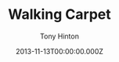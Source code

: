 ---
title: Walking Carpet
date: 2013-11-13T00:00:00.000Z
type: comic
author: Tony Hinton
author_site: http://www.rocter.com/
comic:
  rows:
    - cols:
        - panel: /assets/images/tales/tony-hinton.jpg
thumbnail: /assets/images/tales/tony-hinton-thumb.jpg
og_image: /assets/images/tales/tony-hinton.jpg
og_description: "Tavern Wenches Guest Comic by Tony Hinton"
summary: "Tavern Wenches Guest Comic by Tony Hinton"
---